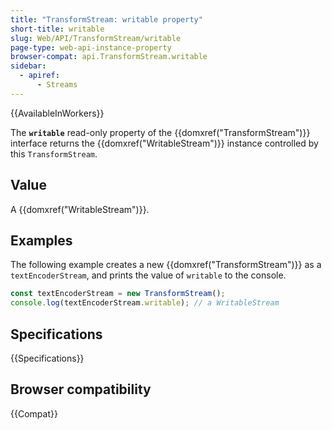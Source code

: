```yaml
---
title: "TransformStream: writable property"
short-title: writable
slug: Web/API/TransformStream/writable
page-type: web-api-instance-property
browser-compat: api.TransformStream.writable
sidebar:
  - apiref:
      - Streams
---
```


{{AvailableInWorkers}}

The **`writable`** read-only property of the {{domxref("TransformStream")}} interface returns the {{domxref("WritableStream")}} instance controlled by this `TransformStream`.

## Value

A {{domxref("WritableStream")}}.

## Examples

The following example creates a new {{domxref("TransformStream")}} as a `textEncoderStream`, and prints the value of `writable` to the console.

```js
const textEncoderStream = new TransformStream();
console.log(textEncoderStream.writable); // a WritableStream
```

## Specifications

{{Specifications}}

## Browser compatibility

{{Compat}}
